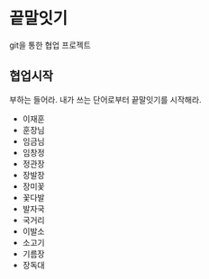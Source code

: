 # 끝말잇기
git을 통한 협업 프로젝트

## 협업시작
부하는 들어라. 내가 쓰는 단어로부터 끝말잇기를 시작해라.

- 이재훈
- 훈장님
- 임금님
- 임창정
- 정관장
- 장발장
- 장미꽃
- 꽃다발
- 발자국
- 국거리
- 이발소
- 소고기
- 기름장
- 장독대
